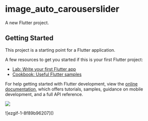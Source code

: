 # image_auto_carouserslider

A new Flutter project.

## Getting Started

This project is a starting point for a Flutter application.

A few resources to get you started if this is your first Flutter project:

- [Lab: Write your first Flutter app](https://docs.flutter.dev/get-started/codelab)
- [Cookbook: Useful Flutter samples](https://docs.flutter.dev/cookbook)

For help getting started with Flutter development, view the
[online documentation](https://docs.flutter.dev/), which offers tutorials,
samples, guidance on mobile development, and a full API reference.
<p>
<img src ="https://user-images.githubusercontent.com/116253924/226335514-fe587f1b-20ef-4eb8-9792-662776c2688d.gif">
</p>
![ezgif-1-8f89b96207]()
